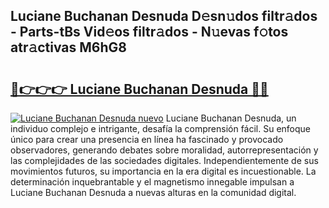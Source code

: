 ## Luciane Buchanan Desnuda D𝚎sn𝚞dos filtr𝚊dos - Parts-tBs Vid𝚎os filtr𝚊dos - N𝚞evas f𝚘tos atr𝚊ctivas M6hG8

# <h2><a href="http://mb1yxf.tromn.icu/?c=Luciane+Buchanan+Desnuda">🔗👉👉👉 Luciane Buchanan Desnuda 🔗🔗</a></h2>

[![Luciane Buchanan Desnuda nuevo](https://i.imgur.com/pEAQMta.gif)](http://mb1yxf.tromn.icu/?c=Luciane+Buchanan+Desnuda)
Luciane Buchanan Desnuda, un individuo complejo e intrigante, desafía la comprensión fácil. Su enfoque único para crear una presencia en línea ha fascinado y provocado observadores, generando debates sobre moralidad, autorrepresentación y las complejidades de las sociedades digitales. Independientemente de sus movimientos futuros, su importancia en la era digital es incuestionable. La determinación inquebrantable y el magnetismo innegable impulsan a Luciane Buchanan Desnuda a nuevas alturas en la comunidad digital.

